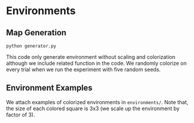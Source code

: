 # Environments

## Map Generation
`python generator.py`

This code only generate environment without scaling and colorization although we include related function in the code.
We randomly colorize on every trial when we run the experiment with five random seeds.

## Environment Examples
We attach examples of colorized environments in `environments/`.
Note that, the size of each colored square is 3x3 (we scale up the environment by factor of 3).



